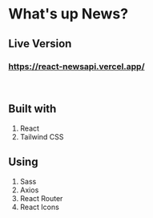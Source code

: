 # What's up News?

## Live Version

### https://react-newsapi.vercel.app/

<br />

## Built with 
1. React
2. Tailwind CSS

## Using
1. Sass
2. Axios
3. React Router
4. React Icons


